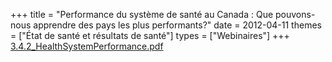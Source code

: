 +++
title = "Performance du système de santé au Canada : Que pouvons-nous apprendre des pays les plus performants?"
date = 2012-04-11
themes = ["État de santé et résultats de santé"]
types = ["Webinaires"]
+++
[3.4.2\_HealthSystemPerformance.pdf](/files/3.4.2_HealthSystemPerformance.pdf)
